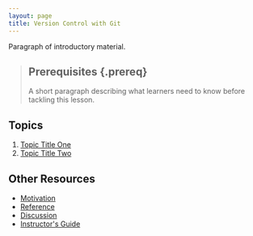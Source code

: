 ```yaml
---
layout: page
title: Version Control with Git
---
```

Paragraph of introductory material.

> ## Prerequisites {.prereq}
>
> A short paragraph describing what learners need to know
> before tackling this lesson.

## Topics

1.  [Topic Title One](01-one.html)
2.  [Topic Title Two](02-two.html)

## Other Resources

*   [Motivation](motivation.html)
*   [Reference](reference.html)
*   [Discussion](discussion.html)
*   [Instructor's Guide](instructors.html)
